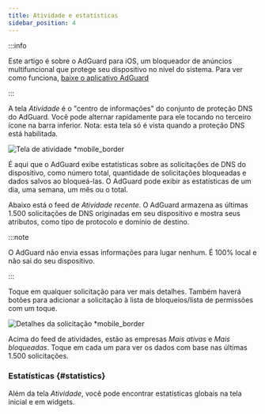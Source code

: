 ```yaml
---
title: Atividade e estatísticas
sidebar_position: 4
---
```


:::info

Este artigo é sobre o AdGuard para iOS, um bloqueador de anúncios multifuncional que protege seu dispositivo no nível do sistema. Para ver como funciona, [baixe o aplicativo AdGuard](https://agrd.io/download-kb-adblock)

:::

A tela _Atividade_ é o "centro de informações" do conjunto de proteção DNS do AdGuard. Você pode alternar rapidamente para ele tocando no terceiro ícone na barra inferior. Nota: esta tela só é vista quando a proteção DNS está habilitada.

![Tela de atividade \*mobile_border](https://cdn.adtidy.org/content/github/ad_blocker/ios/activity.png)

É aqui que o AdGuard exibe estatísticas sobre as solicitações de DNS do dispositivo, como número total, quantidade de solicitações bloqueadas e dados salvos ao bloqueá-las. O AdGuard pode exibir as estatísticas de um dia, uma semana, um mês ou o total.

Abaixo está o feed de _Atividade recente_. O AdGuard armazena as últimas 1.500 solicitações de DNS originadas em seu dispositivo e mostra seus atributos, como tipo de protocolo e domínio de destino.

:::note

O AdGuard não envia essas informações para lugar nenhum. É 100% local e não sai do seu dispositivo.

:::

Toque em qualquer solicitação para ver mais detalhes. Também haverá botões para adicionar a solicitação à lista de bloqueios/lista de permissões com um toque.

![Detalhes da solicitação \*mobile_border](https://cdn.adtidy.org/public/Adguard/kb/iOS/features/request_info_en.jpeg)

Acima do feed de atividades, estão as empresas _Mais ativas_ e _Mais bloqueadas_. Toque em cada um para ver os dados com base nas últimas 1.500 solicitações.

### Estatísticas {#statistics}

Além da tela _Atividade_, você pode encontrar estatísticas globais na tela inicial e em widgets.
